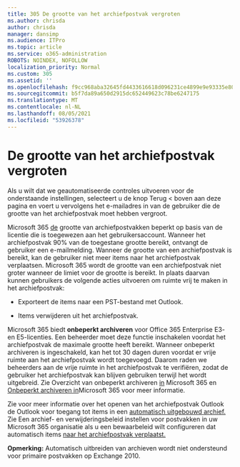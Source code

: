 ```yaml
---
title: 305 De grootte van het archiefpostvak vergroten
ms.author: chrisda
author: chrisda
manager: dansimp
ms.audience: ITPro
ms.topic: article
ms.service: o365-administration
ROBOTS: NOINDEX, NOFOLLOW
localization_priority: Normal
ms.custom: 305
ms.assetid: ''
ms.openlocfilehash: f9cc968aba32645fd4433616618d096231ce4899e9e93335e802af5c05524a79
ms.sourcegitcommit: b5f7da89a650d2915dc652449623c78be6247175
ms.translationtype: MT
ms.contentlocale: nl-NL
ms.lasthandoff: 08/05/2021
ms.locfileid: "53926378"
---
```

# <a name="increase-the-archive-mailbox-size"></a>De grootte van het archiefpostvak vergroten


Als u wilt dat we geautomatiseerde controles uitvoeren voor de onderstaande instellingen, selecteert u de knop Terug < boven aan deze pagina en voert u vervolgens het e-mailadres in van de gebruiker die de grootte van het archiefpostvak moet hebben vergroot.

Microsoft 365 [de](https://docs.microsoft.com/office365/servicedescriptions/exchange-online-service-description/exchange-online-limits#mailbox-storage-limits) grootte van archiefpostvakken beperkt op basis van de licentie die is toegewezen aan het gebruikersaccount. Wanneer het archiefpostvak 90% van de toegestane grootte bereikt, ontvangt de gebruiker een e-mailmelding. Wanneer de grootte van een archiefpostvak is bereikt, kan de gebruiker niet meer items naar het archiefpostvak verplaatsen. Microsoft 365 wordt de grootte van een archiefpostvak niet groter wanneer de limiet voor de grootte is bereikt. In plaats daarvan kunnen gebruikers de volgende acties uitvoeren om ruimte vrij te maken in het archiefpostvak:

- Exporteert de items naar een PST-bestand met Outlook.

- Items verwijderen uit het archiefpostvak.

Microsoft 365 biedt **onbeperkt archiveren** voor Office 365 Enterprise E3- en E5-licenties. Een beheerder moet deze functie inschakelen voordat het archiefpostvak de maximale grootte heeft bereikt. Wanneer onbeperkt archiveren is ingeschakeld, kan het tot 30 dagen duren voordat er vrije ruimte aan het archiefpostvak wordt toegevoegd. Daarom raden we beheerders aan de vrije ruimte in het archiefpostvak te verifiëren, zodat de gebruiker het archiefpostvak kan blijven gebruiken terwijl het wordt uitgebreid. Zie Overzicht van onbeperkt archiveren [in](https://docs.microsoft.com/microsoft-365/compliance/unlimited-archiving) Microsoft 365 en [Onbeperkt archiveren in](https://docs.microsoft.com/microsoft-365/compliance/enable-unlimited-archiving)Microsoft 365 voor meer informatie.

Zie voor meer informatie over het openen van het archiefpostvak Outlook de Outlook voor toegang tot items in een [automatisch uitgebouwd archief.](https://docs.microsoft.com/microsoft-365/compliance/unlimited-archiving#outlook-requirements-for-accessing-items-in-an-auto-expanded-archive) Zie Een archief- en verwijderingsbeleid instellen voor postvakken in uw Microsoft 365 organisatie als u een bewaarbeleid wilt configureren dat automatisch items [naar het archiefpostvak verplaatst.](https://docs.microsoft.com/microsoft-365/compliance/set-up-an-archive-and-deletion-policy-for-mailboxes)

**Opmerking:** Automatisch uitbreiden van archieven wordt niet ondersteund voor primaire postvakken op Exchange 2010.
